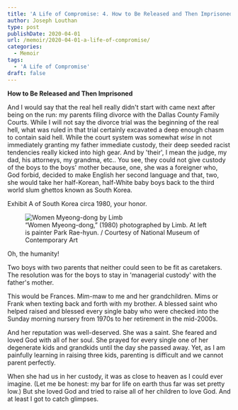 ```yaml
---
title: 'A Life of Compromise: 4. How to Be Released and Then Imprisoned'
author: Joseph Louthan
type: post
publishDate: 2020-04-01
url: /memoir/2020-04-01-a-life-of-compromise/
categories:
  - Memoir
tags:
  - 'A Life of Compromise'
draft: false
---
```


**How to Be Released and Then Imprisoned**

And I would say that the real hell really didn't start with came next after being on the run: my parents filing divorce with the Dallas County Family Courts. While I will not say the divorce trial was the beginning of the real hell, what was ruled in that trial certainly excavated a deep enough chasm to contain said hell. While the court system was somewhat *wise* in not immediately granting my father immediate custody, their deep seeded racist tendencies really kicked into high gear.  And by 'their', I mean the judge, my dad, his attorneys, my grandma, etc.. You see, they could not give custody of the boys to the boys' mother because, one, she was a foreigner who, God forbid, decided to make English her second language and that, two, she would take her half-Korean, half-White baby boys back to the third world slum ghettos known as South Korea.

Exhibit A of South Korea circa 1980, your honor.

<figure>
    <img src='https://theologic.us/images/12281501.jpg' alt='Women Myeong-dong by Limb' />
    <figcaption>“Women Myeong-dong,” (1980) photographed by Limb. At left is painter Park Rae-hyun. / Courtesy of National Museum of Contemporary Art</figcaption>
</figure>

Oh, the humanity!

Two boys with two parents that neither could seen to be fit as caretakers. The resolution was for the boys to stay in 'managerial custody' with the father's mother.

This would be Frances. Mim-maw to me and her grandchildren. Mims or Frank when texting back and forth with my brother.  A blessed saint who helped raised and blessed every single baby who were checked into the Sunday morning nursery from 1970s to her retirement in the mid-2000s.

And her reputation was well-deserved. She was a saint. She feared and loved God with all of her soul. She prayed for every single one of her degenerate kids and grandkids until the day she passed away. Yet, as I am painfully learning in raising three kids, parenting is difficult and we cannot parent perfectly.

When she had us in her custody, it was as close to heaven as I could ever imagine. (Let me be honest: my bar for life on earth thus far was set pretty low.) But she loved God and tried to raise all of her children to love God. And at least I got to catch glimpses.